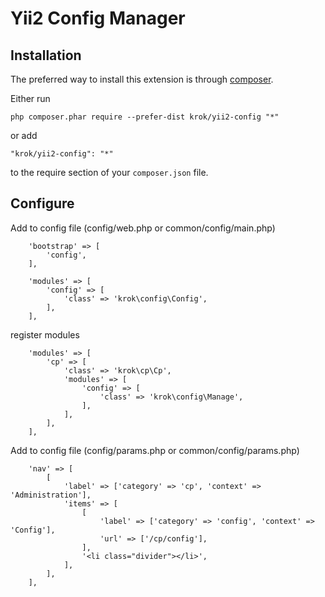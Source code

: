 Yii2 Config Manager
=================

Installation
------------

The preferred way to install this extension is through [composer](http://getcomposer.org/download/).

Either run

```
php composer.phar require --prefer-dist krok/yii2-config "*"
```

or add

```
"krok/yii2-config": "*"
```

to the require section of your `composer.json` file.

Configure
-----------------

Add to config file (config/web.php or common/config/main.php)

```
    'bootstrap' => [
        'config',
    ],
```

```
    'modules' => [
        'config' => [
            'class' => 'krok\config\Config',
        ],
    ],
```

register modules

```
    'modules' => [
        'cp' => [
            'class' => 'krok\cp\Cp',
            'modules' => [
                'config' => [
                    'class' => 'krok\config\Manage',
                ],
            ],
        ],
    ],
```

Add to config file (config/params.php or common/config/params.php)

```
    'nav' => [
        [
            'label' => ['category' => 'cp', 'context' => 'Administration'],
            'items' => [
                [
                    'label' => ['category' => 'config', 'context' => 'Config'],
                    'url' => ['/cp/config'],
                ],
                '<li class="divider"></li>',
            ],
        ],
    ],
```
